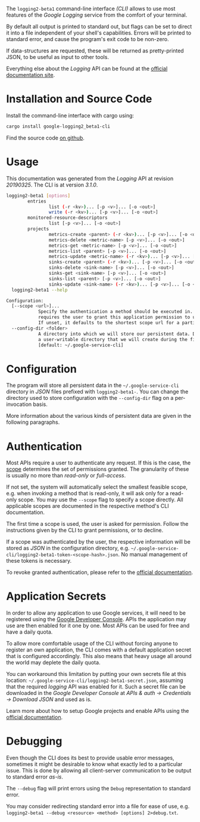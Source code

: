 <!---
DO NOT EDIT !
This file was generated automatically from 'src/mako/cli/README.md.mako'
DO NOT EDIT !
-->
The `logging2-beta1` command-line interface *(CLI)* allows to use most features of the *Google Logging* service from the comfort of your terminal.

By default all output is printed to standard out, but flags can be set to direct it into a file independent of your shell's
capabilities. Errors will be printed to standard error, and cause the program's exit code to be non-zero.

If data-structures are requested, these will be returned as pretty-printed JSON, to be useful as input to other tools.

Everything else about the *Logging* API can be found at the
[official documentation site](https://cloud.google.com/logging/docs/).

# Installation and Source Code

Install the command-line interface with cargo using:

```bash
cargo install google-logging2_beta1-cli
```

Find the source code [on github](https://github.com/Byron/google-apis-rs/tree/main/gen/logging2_beta1-cli).

# Usage

This documentation was generated from the *Logging* API at revision *20190325*. The CLI is at version *3.1.0*.

```bash
logging2-beta1 [options]
        entries
                list (-r <kv>)... [-p <v>]... [-o <out>]
                write (-r <kv>)... [-p <v>]... [-o <out>]
        monitored-resource-descriptors
                list [-p <v>]... [-o <out>]
        projects
                metrics-create <parent> (-r <kv>)... [-p <v>]... [-o <out>]
                metrics-delete <metric-name> [-p <v>]... [-o <out>]
                metrics-get <metric-name> [-p <v>]... [-o <out>]
                metrics-list <parent> [-p <v>]... [-o <out>]
                metrics-update <metric-name> (-r <kv>)... [-p <v>]... [-o <out>]
                sinks-create <parent> (-r <kv>)... [-p <v>]... [-o <out>]
                sinks-delete <sink-name> [-p <v>]... [-o <out>]
                sinks-get <sink-name> [-p <v>]... [-o <out>]
                sinks-list <parent> [-p <v>]... [-o <out>]
                sinks-update <sink-name> (-r <kv>)... [-p <v>]... [-o <out>]
  logging2-beta1 --help

Configuration:
  [--scope <url>]...
            Specify the authentication a method should be executed in. Each scope
            requires the user to grant this application permission to use it.
            If unset, it defaults to the shortest scope url for a particular method.
  --config-dir <folder>
            A directory into which we will store our persistent data. Defaults to
            a user-writable directory that we will create during the first invocation.
            [default: ~/.google-service-cli]

```

# Configuration

The program will store all persistent data in the `~/.google-service-cli` directory in *JSON* files prefixed with `logging2-beta1-`.  You can change the directory used to store configuration with the `--config-dir` flag on a per-invocation basis.

More information about the various kinds of persistent data are given in the following paragraphs.

# Authentication

Most APIs require a user to authenticate any request. If this is the case, the [scope][scopes] determines the 
set of permissions granted. The granularity of these is usually no more than *read-only* or *full-access*.

If not set, the system will automatically select the smallest feasible scope, e.g. when invoking a
method that is read-only, it will ask only for a read-only scope. 
You may use the `--scope` flag to specify a scope directly. 
All applicable scopes are documented in the respective method's CLI documentation.

The first time a scope is used, the user is asked for permission. Follow the instructions given 
by the CLI to grant permissions, or to decline.

If a scope was authenticated by the user, the respective information will be stored as *JSON* in the configuration
directory, e.g. `~/.google-service-cli/logging2-beta1-token-<scope-hash>.json`. No manual management of these tokens
is necessary.

To revoke granted authentication, please refer to the [official documentation][revoke-access].

# Application Secrets

In order to allow any application to use Google services, it will need to be registered using the 
[Google Developer Console][google-dev-console]. APIs the application may use are then enabled for it
one by one. Most APIs can be used for free and have a daily quota.

To allow more comfortable usage of the CLI without forcing anyone to register an own application, the CLI
comes with a default application secret that is configured accordingly. This also means that heavy usage
all around the world may deplete the daily quota.

You can workaround this limitation by putting your own secrets file at this location: 
`~/.google-service-cli/logging2-beta1-secret.json`, assuming that the required *logging* API 
was enabled for it. Such a secret file can be downloaded in the *Google Developer Console* at 
*APIs & auth -> Credentials -> Download JSON* and used as is.

Learn more about how to setup Google projects and enable APIs using the [official documentation][google-project-new].


# Debugging

Even though the CLI does its best to provide usable error messages, sometimes it might be desirable to know
what exactly led to a particular issue. This is done by allowing all client-server communication to be 
output to standard error *as-is*.

The `--debug` flag will print errors using the `Debug` representation to standard error.

You may consider redirecting standard error into a file for ease of use, e.g. `logging2-beta1 --debug <resource> <method> [options] 2>debug.txt`.


[scopes]: https://developers.google.com/+/api/oauth#scopes
[revoke-access]: http://webapps.stackexchange.com/a/30849
[google-dev-console]: https://console.developers.google.com/
[google-project-new]: https://developers.google.com/console/help/new/